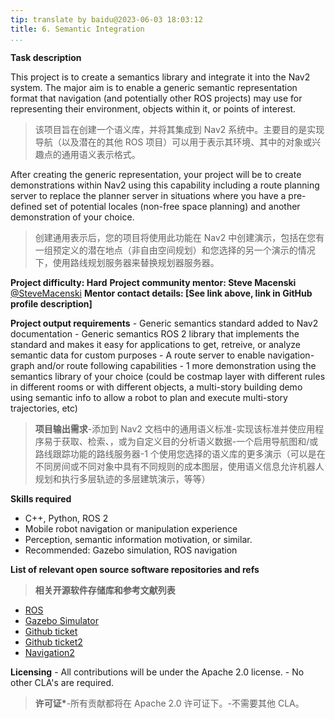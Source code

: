 ```yaml
---
tip: translate by baidu@2023-06-03 18:03:12
title: 6. Semantic Integration
...
```


**Task description**

This project is to create a semantics library and integrate it into the Nav2 system. The major aim is to enable a generic semantic representation format that navigation (and potentially other ROS projects) may use for representing their environment, objects within it, or points of interest.

> 该项目旨在创建一个语义库，并将其集成到 Nav2 系统中。主要目的是实现导航（以及潜在的其他 ROS 项目）可以用于表示其环境、其中的对象或兴趣点的通用语义表示格式。

After creating the generic representation, your project will be to create demonstrations within Nav2 using this capability including a route planning server to replace the planner server in situations where you have a pre-defined set of potential locales (non-free space planning) and another demonstration of your choice.

> 创建通用表示后，您的项目将使用此功能在 Nav2 中创建演示，包括在您有一组预定义的潜在地点（非自由空间规划）和您选择的另一个演示的情况下，使用路线规划服务器来替换规划器服务器。

**Project difficulty: Hard**
**Project community mentor: Steve Macenski** [\@SteveMacenski](https://github.com/SteveMacenski)
**Mentor contact details: \[See link above, link in GitHub profile description\]**

**Project output requirements** - Generic semantics standard added to Nav2 documentation - Generic semantics ROS 2 library that implements the standard and makes it easy for applications to get, retreive, or analyze semantic data for custom purposes - A route server to enable navigation-graph and/or route following capabilities - 1 more demonstration using the semantics library of your choice (could be costmap layer with different rules in different rooms or with different objects, a multi-story building demo using semantic info to allow a robot to plan and execute multi-story trajectories, etc)

> **项目输出需求**-添加到 Nav2 文档中的通用语义标准-实现该标准并使应用程序易于获取、检索、，或为自定义目的分析语义数据-一个启用导航图和/或路线跟踪功能的路线服务器-1 个使用您选择的语义库的更多演示（可以是在不同房间或不同对象中具有不同规则的成本图层，使用语义信息允许机器人规划和执行多层轨迹的多层建筑演示，等等）

**Skills required**

- C++, Python, ROS 2
- Mobile robot navigation or manipulation experience
- Perception, semantic information motivation, or similar.
- Recommended: Gazebo simulation, ROS navigation

**List of relevant open source software repositories and refs**

> **相关开源软件存储库和参考文献列表**

- [ROS](https://www.ros.org/)
- [Gazebo Simulator](http://gazebosim.org/)
- [Github ticket](https://github.com/ros-planning/navigation2/issues/1595)
- [Github ticket2](https://github.com/ros-planning/navigation2/issues/2229)
- [Navigation2](https://navigation.ros.org/)

**Licensing** - All contributions will be under the Apache 2.0 license. - No other CLA\'s are required.

> **许可证\***-所有贡献都将在 Apache 2.0 许可证下。-不需要其他 CLA。
